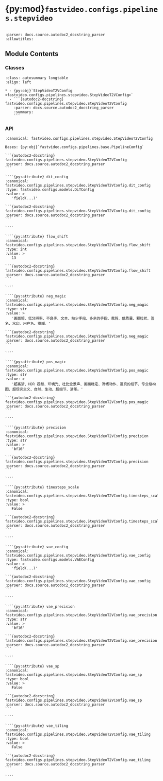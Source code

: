# {py:mod}`fastvideo.configs.pipelines.stepvideo`

```{py:module} fastvideo.configs.pipelines.stepvideo
```

```{autodoc2-docstring} fastvideo.configs.pipelines.stepvideo
:parser: docs.source.autodoc2_docstring_parser
:allowtitles:
```

## Module Contents

### Classes

````{list-table}
:class: autosummary longtable
:align: left

* - {py:obj}`StepVideoT2VConfig <fastvideo.configs.pipelines.stepvideo.StepVideoT2VConfig>`
  - ```{autodoc2-docstring} fastvideo.configs.pipelines.stepvideo.StepVideoT2VConfig
    :parser: docs.source.autodoc2_docstring_parser
    :summary:
    ```
````

### API

`````{py:class} StepVideoT2VConfig
:canonical: fastvideo.configs.pipelines.stepvideo.StepVideoT2VConfig

Bases: {py:obj}`fastvideo.configs.pipelines.base.PipelineConfig`

```{autodoc2-docstring} fastvideo.configs.pipelines.stepvideo.StepVideoT2VConfig
:parser: docs.source.autodoc2_docstring_parser
```

````{py:attribute} dit_config
:canonical: fastvideo.configs.pipelines.stepvideo.StepVideoT2VConfig.dit_config
:type: fastvideo.configs.models.DiTConfig
:value: >
   'field(...)'

```{autodoc2-docstring} fastvideo.configs.pipelines.stepvideo.StepVideoT2VConfig.dit_config
:parser: docs.source.autodoc2_docstring_parser
```

````

````{py:attribute} flow_shift
:canonical: fastvideo.configs.pipelines.stepvideo.StepVideoT2VConfig.flow_shift
:type: int
:value: >
   13

```{autodoc2-docstring} fastvideo.configs.pipelines.stepvideo.StepVideoT2VConfig.flow_shift
:parser: docs.source.autodoc2_docstring_parser
```

````

````{py:attribute} neg_magic
:canonical: fastvideo.configs.pipelines.stepvideo.StepVideoT2VConfig.neg_magic
:type: str
:value: >
   '画面暗、低分辨率、不良手、文本、缺少手指、多余的手指、裁剪、低质量、颗粒状、签名、水印、用户名、模糊。'

```{autodoc2-docstring} fastvideo.configs.pipelines.stepvideo.StepVideoT2VConfig.neg_magic
:parser: docs.source.autodoc2_docstring_parser
```

````

````{py:attribute} pos_magic
:canonical: fastvideo.configs.pipelines.stepvideo.StepVideoT2VConfig.pos_magic
:type: str
:value: >
   '超高清、HDR 视频、环境光、杜比全景声、画面稳定、流畅动作、逼真的细节、专业级构图、超现实主义、自然、生动、超细节、清晰。'

```{autodoc2-docstring} fastvideo.configs.pipelines.stepvideo.StepVideoT2VConfig.pos_magic
:parser: docs.source.autodoc2_docstring_parser
```

````

````{py:attribute} precision
:canonical: fastvideo.configs.pipelines.stepvideo.StepVideoT2VConfig.precision
:type: str
:value: >
   'bf16'

```{autodoc2-docstring} fastvideo.configs.pipelines.stepvideo.StepVideoT2VConfig.precision
:parser: docs.source.autodoc2_docstring_parser
```

````

````{py:attribute} timesteps_scale
:canonical: fastvideo.configs.pipelines.stepvideo.StepVideoT2VConfig.timesteps_scale
:type: bool
:value: >
   False

```{autodoc2-docstring} fastvideo.configs.pipelines.stepvideo.StepVideoT2VConfig.timesteps_scale
:parser: docs.source.autodoc2_docstring_parser
```

````

````{py:attribute} vae_config
:canonical: fastvideo.configs.pipelines.stepvideo.StepVideoT2VConfig.vae_config
:type: fastvideo.configs.models.VAEConfig
:value: >
   'field(...)'

```{autodoc2-docstring} fastvideo.configs.pipelines.stepvideo.StepVideoT2VConfig.vae_config
:parser: docs.source.autodoc2_docstring_parser
```

````

````{py:attribute} vae_precision
:canonical: fastvideo.configs.pipelines.stepvideo.StepVideoT2VConfig.vae_precision
:type: str
:value: >
   'bf16'

```{autodoc2-docstring} fastvideo.configs.pipelines.stepvideo.StepVideoT2VConfig.vae_precision
:parser: docs.source.autodoc2_docstring_parser
```

````

````{py:attribute} vae_sp
:canonical: fastvideo.configs.pipelines.stepvideo.StepVideoT2VConfig.vae_sp
:type: bool
:value: >
   False

```{autodoc2-docstring} fastvideo.configs.pipelines.stepvideo.StepVideoT2VConfig.vae_sp
:parser: docs.source.autodoc2_docstring_parser
```

````

````{py:attribute} vae_tiling
:canonical: fastvideo.configs.pipelines.stepvideo.StepVideoT2VConfig.vae_tiling
:type: bool
:value: >
   False

```{autodoc2-docstring} fastvideo.configs.pipelines.stepvideo.StepVideoT2VConfig.vae_tiling
:parser: docs.source.autodoc2_docstring_parser
```

````

`````
